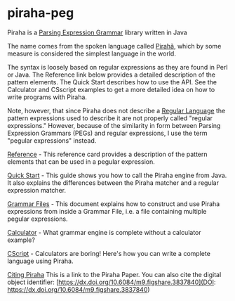 # piraha-peg
Piraha is a [Parsing Expression Grammar](https://en.wikipedia.org/wiki/Parsing_expression_grammar) library written in Java

The name comes from the spoken language called [Pirahã](https://en.wikipedia.org/wiki/Pirah%C3%A3_language), which by some measure is
considered the simplest language in the world.

The syntax is loosely based on regular expressions as they are found in Perl or Java.
The Reference link below provides a detailed description of the pattern elements. The
Quick Start describes how to use the API. See the Calculator and CSscript examples to
get a more detailed idea on how to write programs with Piraha.

Note, however, that since Piraha does not describe a <a href="https://en.wikipedia.org/wiki/Regular_language">
Regular Language</a> the pattern expressions used to describe it are not properly called
"regular expressions." However, because of the similarity in form between Parsing Expression
Grammars (PEGs) and regular expressions, I use the term "pegular expressions" instead.

[Reference](https://stevenrbrandt.github.io/piraha-peg/doc/ref.html) - This
reference card provides a description of the pattern elements that can be used in a
pegular expression.

[Quick Start](https://stevenrbrandt.github.io/piraha-peg/doc/QuickStart.html) -
This guide shows you how to call the Piraha engine from Java. It also explains the differences
between the Piraha matcher and a regular expression matcher.

[Grammar Files](https://https://stevenrbrandt.github.io/piraha-peg/doc/GrammarFiles.html) -
This document explains how to construct and use Piraha expressions from inside a Grammar File,
i.e. a file containing multiple pegular expressions.

[Calculator](https://https://stevenrbrandt.github.io/piraha-peg/doc/Calculator.html) -
What grammar engine is complete without a calculator example?

[CScript](https://https://stevenrbrandt.github.io/piraha-peg/doc/CScript.html) -
Calculators are boring! Here's how you can write a complete language using Piraha.

[Citing Piraha](http://ieeexplore.ieee.org/document/5698011/) This is a link to the
Piraha Paper. You can also cite the digital object identifier:
[https://dx.doi.org/10.6084/m9.figshare.3837840](DOI: https://dx.doi.org/10.6084/m9.figshare.3837840)
